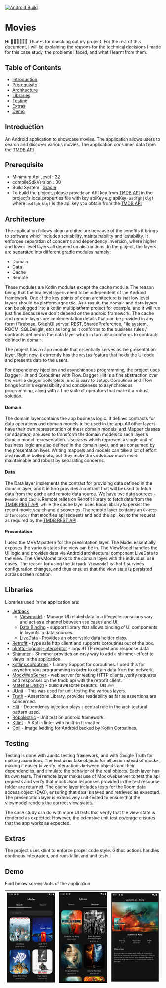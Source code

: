 [![Android Build](https://github.com/ahmedmolawale/movies/actions/workflows/android_build.yml/badge.svg)](https://github.com/ahmedmolawale/movies/actions/workflows/android_build.yml)


# Movies

Hi 👋🏼👋🏼👋🏼
Thanks for checking out my project. For the rest of this document, I will be explaining the
reasons for the technical decisions I made for this case study, the problems I faced, and what
I learnt from them.


## Table of Contents
- [Introduction](#introduction)
- [Prerequisite](#prerequisite)
- [Architecture](#architecture)
- [Libraries](#libraries)
- [Testing](#testing)
- [Extras](#Extras)
- [Demo](#demo)


## Introduction
An Android application to showcase movies. The application allows users to search and discover
various movies. The application consumes data from the [TMDB API](https://www.themoviedb.org/)


## Prerequisite
- Minimum Api Level : 22
- compileSdkVersion : 30
- Build System : [Gradle](https://gradle.org/)
- To build the project, please provide an API key from [TMDB API](https://www.themoviedb.org/documentation/api) in the project's
  local.properties file with key apiKey e.g apiKey=`asdfghjklgf` where `asdfghjklgf` is the api key you obtain from the [TMDB API](https://www.themoviedb.org/documentation/api)


## Architecture

The application follows clean architecture because of the benefits it brings to software which includes scalability, maintainability and testability.
It enforces separation of concerns and dependency inversion, where higher and lower level layers all depend on abstractions.
In the project, the layers are separated into different gradle modules namely:

- Domain
- Data
- Cache
- Remote

These modules are Kotlin modules except the cache module. The reason being that the low level layers need to be independent of the Android framework.
One of the key points of clean architecture is that low level layers should be platform agnostic. As a result, the domain and data layers can be plugged into a kotlin multiplatform project for example, and it will run just fine because we don't depend on the android framework.
The cache and remote layers are implementation details that can be provided in any form (Firebase, GraphQl server, REST, SharedPreference, File system, ROOM, SQLDelight, etc) as long as it conforms to the business rules / contracts defined in the data layer which in turn also conforms to contracts defined in domain.

The project has an app module that essentially serves as the presentation layer. Right now, it currently has the `movies` feature that holds the UI code and presents data to the users.

For dependency injection and asynchronous programming, the project uses Dagger Hilt and Coroutines with Flow. Dagger Hilt is a fine abstraction over the vanilla dagger boilerplate, and is easy to setup.
Coroutines and Flow brings kotlin's expressibility and conciseness to asynchronous programming, along with a fine suite of operators that make it a robust solution.



#### Domain
The domain layer contains the app business logic. It defines contracts for data operations and domain models to be used in the app. All other layers have their own representation of these domain models, and Mapper classes (or adapters) are used to transform the domain models to each layer's domain model representation.
Usecases which represent a single unit of business logic are also defined in the domain layer, and are consumed by the presentation layer.
Writing mappers and models can take a lot of effort and result in boilerplate, but they make the codebase much more maintainable and robust by separating concerns.

#### Data
The Data layer implements the contract for providing data defined in the domain layer,
and it in turn provides a contract that will be used to fetch data from the cache and remote data source.
We have two data sources - `Remote` and `Cache`. Remote relies on Retrofit library to fetch data from the [TMDB REST API](https://www.themoviedb.org/documentation/api), while the cache layer uses Room library to persist the recent movie search and discoveries.
The remote layer contains an `OkHttp Interceptor` that modifies api requests and add the api_key to the request as required by the [TMDB REST API](https://www.themoviedb.org/documentation/api).


#### Presentation
I used the MVVM pattern for the presentation layer. The Model essentially exposes
the various states the view can be in. The ViewModel handles the UI logic and provides
data via Android architectural component LiveData to the view. The ViewModel talks to
the domain layer with the individual use cases. The reason for using the `Jetpack Viewmodel` is that it survives configuration changes,
and thus ensures that the view state is persisted across screen rotation.


## Libraries

Libraries used in the application are:

- [Jetpack](https://developer.android.com/jetpack)
  - [Viewmodel](https://developer.android.com/topic/libraries/architecture/viewmodel) - Manage UI related data in a lifecycle conscious way
  and act as a channel between use cases and UI.
  - [Data Binding](https://developer.android.com/topic/libraries/data-binding) - support library that allows binding of UI components in layouts to data sources.
  - [LiveData](https://developer.android.com/topic/libraries/architecture/livedata) - Provides an observable data holder class.
- [Retrofit](https://square.github.io/retrofit/) - type safe http client and supports coroutines out of the box.
- [okhttp-logging-interceptor](https://github.com/square/okhttp/blob/master/okhttp-logging-interceptor/README.md) - logs HTTP request and response data.
- [Shimmer](https://facebook.github.io/shimmer-android/) - Shimmer provides an easy way to add a shimmer effect to views in the application.
- [kotlinx.coroutines](https://github.com/Kotlin/kotlinx.coroutines) - Library Support for coroutines. I used this for asynchronous programming in order
to obtain data from the network.
- [MockWebServer](https://github.com/square/okhttp/tree/master/mockwebserver) - web server for testing HTTP clients ,verify requests and responses on the tmdb api with the retrofit client.
- [Material Design](https://material.io/develop/android/docs/getting-started/) - build awesome beautiful UIs.🔥🔥
- [JUnit](https://junit.org/junit4/) - This was used for unit testing the various layers.
- [Truth](https://truth.dev/) - Assertions Library, provides readability as far as assertions are concerned.
- [Hilt](https://dagger.dev/hilt/) - Dependency injection plays a central role in the architectural pattern used.
- [Robolectric](http://robolectric.org/) - Unit test on android framework.
- [Ktlint](https://github.com/pinterest/ktlint) - A Kotlin linter with built-in formatter.
- [Coil](https://github.com/coil-kt/coil) - Image loading for Android backed by Kotlin Coroutines.


## Testing

Testing is done with Junit4 testing framework, and with Google Truth for making assertions. The test uses fake objects for all tests instead of mocks, making it easier to verify interactions between objects and their dependencies, and simulate the behavior of the real objects.
Each layer has its own tests. The remote layer makes use of Mockwebserver to test the api requests and verify that mock Json responses provided in the test resource folder are returned.
The cache layer includes tests for the Room data access object (DAO), ensuring that data is saved and retrieved as expected.
The presentation layer is extensively unit-tested to ensure that the viewmodel renders the correct view states.

The case study can do with more UI tests that verify that the view state is rendered as expected. However, the extensive unit test coverage ensures that the app works as expected.


## Extras

The project uses ktlint to enforce proper code style. Github actions handles continous integration, and runs ktlint and unit tests.

## Demo

Find below screenshots of the application

|<img src="images/screen_1.png" width=200/>|<img src="images/screen_2.png" width=200/>|<img src="images/screen_3.png" width=200/>|
|:----:|:----:|:----:|



